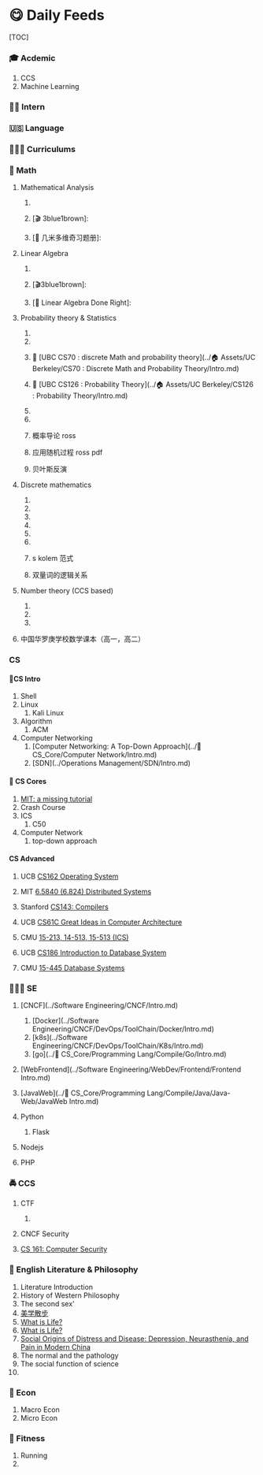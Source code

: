 # 😋 Daily Feeds

[TOC]



### 🎓 Acdemic

1. CCS
2. Machine Learning


### 🙌🏻 Intern



### 🇺🇸 Language

 

### 👩🏼‍🏫 Curriculums




### 🧮 Math

1. Mathematical Analysis 

   1. [🎬 数学分析 陈纪修老师 1080p高清版(全集)]: https://www.bilibili.com/video/BV15v411g7VP?share_source=copy_web&vd_source=7740584ebdab35221363fc24d1582d9d

   2. [🎬 3blue1brown]:

   3. [📖 几米多维奇习题册]:

2. Linear Algebra

   1. [🎬（已完结）《线性代数应该这样学（Linear Algebra Done Right）》自制教程&习题选讲]: https://www.bilibili.com/video/BV1Vg411G7cz?p=34&share_source=copy_web&vd_source=7740584ebdab35221363fc24d1582d9d

   2. [🎬3blue1brown]:

   3. [📖 Linear Algebra Done Right]:

3. Probability theory & Statistics

   1. [🎬《概率论与数理统计》教学视频全集（宋浩）]: https://www.bilibili.com/video/BV1ot411y7mU?p=9&share_source=copy_web&vd_source=7740584ebdab35221363fc24d1582d9d

   2. [🎬【比刷剧还爽!】一生推！！【麻省理工公开课】听说你概率论挂了？ MIT 概率论 (中英双语字幕)完整版全25讲，概率论应该这样学！]: https://www.bilibili.com/video/BV1MV4y1W73J?share_source=copy_web&vd_source=7740584ebdab35221363fc24d1582d9d

   3. 🏫 [UBC CS70 : discrete Math and probability theory](../🏠 Assets/UC Berkeley/CS70 : Discrete Math and Probability Theory/Intro.md) 

   4. 🏫 [UBC CS126 : Probability Theory](../🏠 Assets/UC Berkeley/CS126 : Probability Theory/Intro.md) 

   5. [概率论与数理统计]: "陈希孺"

   6. [统计学习方法]: "李航"

   7. 概率导论 ross 

   8. 应用随机过程 ross pdf

   9. 贝叶斯反演

4. Discrete mathematics

   1. [🎬离散数学（全）-北京大学]: https://www.bilibili.com/video/BV1BW411n7gw?p=7&share_source=copy_web&vd_source=7740584ebdab35221363fc24d1582d9d "配课件"

   2. [🎬【MIT-离散数学】高级程序员必备知识！+专业中英文字幕！]: https://www.bilibili.com/video/BV1zh41167Uy?share_source=copy_web&vd_source=7740584ebdab35221363fc24d1582d9d

   3. [📖 离散数学]:"屈婉玲"

   4. [📖 离散数学]:"左孝凌"

   5. [📖 Discrete Mathematics]:"Kenneth.H.Rosen"

   6. [💬 Discrete Mathematics and Functional Programming]:http://cs.wheaton.edu/%7Etvandrun/dmfp/

   7. s kolem 范式

   8. 双量词的逻辑关系

5. Number theory (CCS based)

   1. [🎬 韩涛老师大学初等数论系列讲座]: https://www.bilibili.com/video/BV1eK4y1L7hq?share_source=copy_web&vd_source=7740584ebdab35221363fc24d1582d9d
   2. [📖 网络空间安全数学基础]: "杨波"
   3. [📖 初等数论]:"柯召"

6. 中国华罗庚学校数学课本（高一，高二）



### CS
#### 🔬CS Intro
1. Shell
2. Linux
   1. Kali Linux
3. Algorithm
   1. ACM
4. Computer Networking
   1. [Computer Networking: A Top-Down Approach](../🔑 CS_Core/Computer Network/Intro.md) 
   2. [SDN](../Operations Management/SDN/Intro.md) 


#### 🔐 CS Cores
1. [MIT: a missing tutorial ](https://missing.csail.mit.edu)
2. Crash Course
3. ICS
   1. C50
4. Computer Network
   1. top-down approach


#### CS Advanced
1. UCB [CS162 Operating System](../🏠%20Assets/Schools/UC%20Berkeley/CS162%20Operating%20System/CS162%20Operating%20System.md)
2. MIT [6.5840 (6.824) Distributed Systems](../🏠%20Assets/Schools/MIT/6.5840%20(6.824)%20Distributed%20Systems/6.5840%20(6.824)%20Distributed%20Systems.md)
3. Stanford [CS143: Compilers](../🏠%20Assets/Schools/Stanford/CS%20143%20Compilers/CS143:%20Compilers.md)

4. UCB [CS61C Great Ideas in Computer Architecture](../🏠%20Assets/Schools/UC%20Berkeley/CS61C%20Great%20Ideas%20in%20Computer%20Architecture/CS61C%20Great%20Ideas%20in%20Computer%20Architecture.md)
5. CMU [15-213, 14-513, 15-513 (ICS)](../🏠%20Assets/Schools/CMU/15-213,%2014-513,%2015-513%20(ICS)/15-213,%2014-513,%2015-513%20(ICS).md)

6. UCB [CS186 Introduction to Database System](../🏠%20Assets/Schools/UC%20Berkeley/CS186%20Introduction%20to%20Database%20System/CS186%20Introduction%20to%20Database%20System.md)
7. CMU [15-445 Database Systems](../🏠%20Assets/Schools/CMU/15-445%20Database%20Systems/15-445%20Database%20Systems.md)



### 👷🏾‍♂️ SE
1. [CNCF](../Software Engineering/CNCF/Intro.md) 
   1. [Docker](../Software Engineering/CNCF/DevOps/ToolChain/Docker/Intro.md) 
   2. [k8s](../Software Engineering/CNCF/DevOps/ToolChain/K8s/Intro.md) 
   3. [go](../🔑 CS_Core/Programming Lang/Compile/Go/Intro.md) 
2. [WebFrontend](../Software Engineering/WebDev/Frontend/Frontend Intro.md) 
3. [JavaWeb](../🔑 CS_Core/Programming Lang/Compile/Java/Java-Web/JavaWeb Intro.md) 
4. Python
   1. Flask

5. Nodejs
6. PHP



###  🚔 CCS
1. CTF
   1. [【CTF全套120集】清华大学顶尖蓝莲花战队站教你学CTF从零基础内卷成大佬！| ctf入门| ctf比赛| ctf夺旗赛|ctfweb]: https://www.bilibili.com/video/BV1DL4y1T7v7?p=4&share_source=copy_web&vd_source=7740584ebdab35221363fc24d1582d9d

2. CNCF Security 
3. [CS 161: Computer Security](https://fa22.cs161.org)



### 🧐 English Literature & Philosophy
1. Literature Introduction
2. History of Western Philosophy 
3. The second sex'
4. [美学散步](https://www.sto.cx/book-1550-1.html)
5. [What is Life?](https://www.frontiersin.org/articles/10.3389/fspas.2020.00007/full)
6. [What is Life?](https://philosophynow.org/issues/101/What_Is_Life)
7. [Social Origins of Distress and Disease: Depression, Neurasthenia, and Pain in Modern China](https://jamanetwork.com/journals/jama/article-abstract/366170)
8. The normal and the pathology
9. The social function of science
10. 



### 🤑 Econ

1. Macro Econ
2. Micro Econ



### 💪 Fitness

1. Running
2. 

